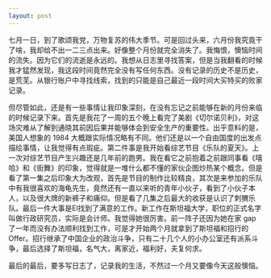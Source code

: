 ```yaml
---
layout: post
---
```


七月一日，到了歌颂我党，万物复苏的伟大季节。可是回过头来，六月份我究竟干了啥，我却给不出一二三点出来。好像整个月份就完全消失了。我悔恨，懊恼时间的流失。因为它们的流逝是永远的。我想从日志里寻找答案，但是当我翻看的时候我才猛然发现，我这段时间竟然完全没有写任何东西。没有记录的历史不是历史，是荒芜。从银行账户中寻找线索，找到的只能是自己最近一段时间大买特买的败家记录。

但尽管如此，还是有一些事情让我印象深刻，在没有忘记之前能够在新的月份来临的时候记录下来。首先是我花了一周的五个晚上看完了美剧《切尔诺贝利》，对这场灾难从了解到通晓其前因后果并能够体会到安全生产的重要性。出乎意料的是，美国人想象的 1984 大概跟实际情况略有不同。他们还是以一个自由国度的出发点描绘事情，让我觉得有点瑕疵。第二件事是我开始看综艺节目《乐队的夏天》。上一次对综艺节目产生兴趣还是几年前的跑男。我在看它之前抱着之前跟同事看《嘻哈》和《街舞》的印象，觉得就是一堆什么都不懂的家伙企图炒热某个概念。但是看了第一集之后印象大为改观，首先是节目的制作比较精良，其次是来参加的乐队中有我很喜欢的海龟先生，竟然还有一直以来听的青年小伙子，看到了小伙子本人，以及很大牌的新裤子和痛仰。但是看了几集之后最大的收获是认识了刺猬乐队。最后一件大事是El找到了满意的工作。新工作在斯坦福大学，职位的正式名字叫做行政研究员，实际是会计师。我觉得她很厉害。前一阵子还因为她在家 gap 了一年而没有办法顺利找到工作，可是才开始两个月就拿到了斯坦福和招行的 Offer。招行继承了中国企业的政治斗争，只有二十几个人的小办公室还有派系斗争，最后选择了斯坦福，名气大，离家近，福利好，夫复何求。

最后的最后，要多写日志了，记录我的生活，不然过一个月又要像今天这般懊恼。
